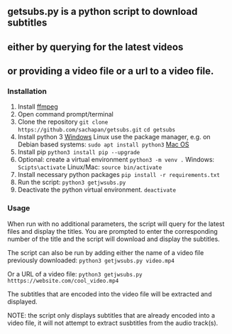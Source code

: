 ## getsubs.py is a python script to download subtitles
## either by querying for the latest videos
## or providing a video file or a url to a video file.

### Installation

1. Install [ffmpeg](https://ffmpeg.org/download.html)
1. Open command prompt/terminal
1. Clone the repository
    `git clone https://github.com/sachapan/getsubs.git`
    `cd getsubs`
1. Install python 3
    [Windows](https://www.python.org/downloads/windows/)
    Linux use the package manager, e.g. on Debian based systems:
    `sudo apt install python3`
    [Mac OS](https://docs.python.org/3/using/mac.html)
2. Install pip
    `python3 install pip --upgrade`
3. Optional: create a virtual environment
    `python3 -m venv .`
    Windows:
        `Scipts\activate`
    Linux/Mac:
        `source bin/activate`
4. Install necessary python packages
    `pip install -r requirements.txt`
5. Run the script:
    `python3 getjwsubs.py`
6. Deactivate the python virtual environment.
    `deactivate`

### Usage

When run with no additional parameters, the script will query 
for the latest files and display the titles.  You are prompted
to enter the corresponding number of the title and the script
will download and display the subtitles.

The script can also be run by adding either the name of a video file previously downloaded:
`python3 getjwsubs.py video.mp4`

Or a URL of a video file:
`python3 getjwsubs.py htttps://website.com/cool_video.mp4`

The subtitles that are encoded into the video file will be extracted and displayed.

NOTE: the script only displays subtitles that are already encoded into a video file, it will
not attempt to extract susbtitles from the audio track(s).
